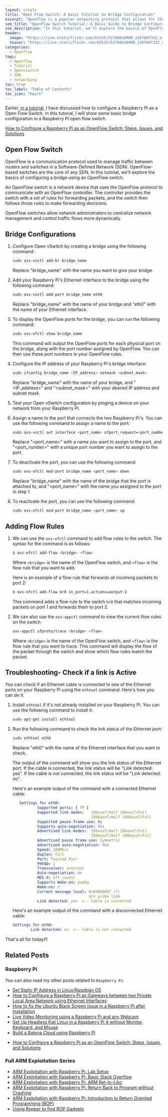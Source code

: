 ```yaml
---
layout: single
title: "Open Flow Switch: A basic Tutorial on Bridge Configuration"
excerpt: "OpenFlow is a popular networking protocol that allows for the centralized management and control of network devices such as switches and routers. With OpenFlow, network administrators can define and configure network policies to optimize performance, improve security, and increase network flexibility. This tutorial will provide a step-by-step guide to configuring an OpenFlow switch as a bridge, using the OpenFlow protocol to control network traffic and create a flexible software-defined network. This tutorial will surely provide with the knowledge and tools you need to get started with OpenFlow and build a robust and reliable network infrastructure."
seo_title: "OpenFlow Switch Tutorial: A Basic Guide to Bridge Configuration"
seo_description: "In this tutorial, we'll explore the basics of OpenFlow switches and provide a step-by-step guide to configuring a bridge using OpenFlow. From setting up the controller to configuring flow rules, you'll learn how to use OpenFlow to control network traffic and create a flexible and efficient network architecture."
header:
  image: "https://live.staticflickr.com/65535/52766618900_226fb0f322_o.png"
  teaser: "https://live.staticflickr.com/65535/52766618900_226fb0f322_o.png"
categories:
  - Openflow
tags:
  - Openflow
  - Tutorial
  - Openvswitch
  - SDN
  - networking
toc: true
toc_label: "Table of Contents"
toc_icon: "heart"
---
```


Earlier, [in a tutorial](https://shantoroy.com/openflow/how-to-configure-raspberry-pi-as-open-flow-switch/), I have discussed how to configure a Raspberry Pi as a Open Flow Switch. In this tutorial, I will show some basic bridge configuration in a Raspberry Pi open flow switch. 

[How to Configure a Raspberry Pi as an OpenFlow Switch: Steps, Issues, and Solutions](https://shantoroy.com/openflow/how-to-configure-raspberry-pi-as-open-flow-switch/)

## Open Flow Switch
OpenFlow is a communication protocol used to manage traffic between routers and switches in a Software-Defined Network (SDN). OpenFlow-based switches are the core of any SDN. In this tutorial, we'll explore the basics of configuring a bridge using an OpenFlow switch.

An OpenFlow switch is a network device that uses the OpenFlow protocol to communicate with an OpenFlow controller. The controller provides the switch with a set of rules for forwarding packets, and the switch then follows those rules to make forwarding decisions. 

OpenFlow switches allow network administrators to centralize network management and control traffic flows more dynamically.

## Bridge Configurations 
1.  Configure Open vSwitch by creating a bridge using the following command:
    
    ```bash
    sudo ovs-vsctl add-br bridge_name
    ``` 
    
    Replace "bridge_name" with the name you want to give your bridge.
    
2.  Add your Raspberry Pi's Ethernet interface to the bridge using the following command:

    ```bash
    sudo ovs-vsctl add-port bridge_name eth0
    ``` 
    
    Replace "bridge_name" with the name of your bridge and "eth0" with the name of your Ethernet interface.

3. To display the OpenFlow ports for the bridge, you can run the following command:

	```bash
	sudo ovs-ofctl show bridge_name
	``` 

	This command will output the OpenFlow ports for each physical port on the bridge, along with the port number assigned by OpenFlow. You can then use these port numbers in your OpenFlow rules.
    
3.  Configure the IP address of your Raspberry Pi's bridge interface:

    ```bash
    sudo ifconfig bridge_name <IP_address> netmask <subnet_mask>
    ``` 
    
    Replace "bridge_name" with the name of your bridge, and "<IP_address>" and "<subnet_mask>" with your desired IP address and subnet mask.
    
4.  Test your Open vSwitch configuration by pinging a device on your network from your Raspberry Pi.
5.  Assign a name to the port that connects the two Raspberry Pi's. You can use the following command to assign a name to the port:

    ```bash
    sudo ovs-vsctl set interface <port_name> ofport_request=<port_number>
    ``` 
    
    Replace "<port_name>" with a name you want to assign to the port, and "<port_number>" with a unique port number you want to assign to the port.
    
2.  To deactivate the port, you can use the following command:

    ```bash
    sudo ovs-ofctl mod-port bridge_name <port_name> down
    ``` 
    
    Replace "bridge_name" with the name of the bridge that the port is attached to, and "<port_name>" with the name you assigned to the port in step 1.
    
3.  To reactivate the port, you can use the following command:

    ```bash
    sudo ovs-ofctl mod-port bridge_name <port_name> up
    ```

## Adding Flow Rules
1.  We can use the `ovs-ofctl` command to add flow rules to the switch. The syntax for the command is as follows:

	```bash
	$ ovs-ofctl add-flow <bridge> <flow>
	``` 

	Where `<bridge>` is the name of the OpenFlow switch, and `<flow>` is the flow rule that you want to add.

	Here is an example of a flow rule that forwards all incoming packets to port 2:

	```bash
	$ ovs-ofctl add-flow br0 in_port=1,actions=output:2
	``` 

	This command adds a flow rule to the switch `br0` that matches incoming packets on port 1 and forwards them to port 2.

2.  We can also use the `ovs-appctl` command to view the current flow rules on the switch:

	```bash
	ovs-appctl ofproto/trace <bridge> <flow>
	``` 

	Where `<bridge>` is the name of the OpenFlow switch, and `<flow>` is the flow rule that you want to trace. This command will display the flow of the packet through the switch and show which flow rules match the packet.

## Troubleshooting- Check if a link is Active

You can check if an Ethernet cable is connected to one of the Ethernet ports on your Raspberry Pi using the `ethtool` command. Here's how you can do it:

1.  Install `ethtool` if it's not already installed on your Raspberry Pi. You can use the following command to install it:

    ```bash
    sudo apt-get install ethtool
    ``` 
    
2.  Run the following command to check the link status of the Ethernet port:

    ```bash
    sudo ethtool eth0
    ``` 
    
    Replace "eth0" with the name of the Ethernet interface that you want to check.
    
    The output of the command will show you the link status of the Ethernet port. If the cable is connected, the link status will be "Link detected: yes". If the cable is not connected, the link status will be "Link detected: no".
    
    Here's an example output of the command with a connected Ethernet cable:
	 ```yaml
	    Settings for eth0:
	            Supported ports: [ TP ]
	            Supported link modes:   10baseT/Half 10baseT/Full
	                                    100baseT/Half 100baseT/Full
	            Supported pause frame use: No
	            Supports auto-negotiation: Yes
	            Advertised link modes:  10baseT/Half 10baseT/Full
	                                    100baseT/Half 100baseT/Full
	            Advertised pause frame use: Symmetric
	            Advertised auto-negotiation: Yes
	            Speed: 100Mb/s
	            Duplex: Full
	            Port: Twisted Pair
	            PHYAD: 1
	            Transceiver: internal
	            Auto-negotiation: on
	            MDI-X: off (auto)
	            Supports Wake-on: pumbg
	            Wake-on: d
	            Current message level: 0x00000007 (7)
	                                   drv probe link
	            Link detected: yes  <-- Cable is connected
	   ```
    
    Here's an example output of the command with a disconnected Ethernet cable:
	```yaml
    Settings for eth0:
            Link detected: no  <-- Cable is not connected
    ```

That's all for today!!!

## Related Posts
### Raspberry Pi

You can also read my other posts related to `Raspberry Pi`:

* [Set Static IP Address in Linux/Raspbian OS](https://shantoroy.com/linux/set-static-hostname-linux-mac-windows-raspbian/)
* [How to Configure a Raspberry Pi as Gateways between two Private Local Area Network using Ethernet Interfaces](https://shantoroy.com/raspberry%20pi/how-to-configure-raspberry-pi-as-gateway/)
* [How to fix the Ubuntu Black Screen Issue in a Raspberry Pi after Installation](https://shantoroy.com/ubuntu/ubuntu-HDMI-black-screen-issue-in-raspberry-pi/)
* [Live Video Monitoring using a Raspberry Pi and any Webcam](https://shantoroy.com/raspberry%20pi/live-monitoring-using-raspberry-pi-and-any-webcam/)
* [Set Up Headless Kali Linux in a Raspberry Pi 4 without Monitor, Keyboard, and Mouse](https://shantoroy.com/security/install-kali-linux-in-raspberry-pi-4/)
* [Build a Balena Cloud using Raspberry Pi](https://shantoroy.com/raspberry%20pi/balenaOS-install-raspberry-pi-balenacloud/)
-   [How to Configure a Raspberry Pi as an OpenFlow Switch: Steps, Issues, and Solutions](https://shantoroy.com/openflow/how-to-configure-raspberry-pi-as-open-flow-switch/)

### Full ARM Exploitation Series
* [ARM Exploitation with Raspberry Pi: Lab Setup](https://shantoroy.com/security/ARM-exploitation-Raspberry-Pi-lab-setup/)
* [ARM Exploitation with Raspberry Pi: Basic Stack Overflow](https://shantoroy.com/security/ARM-exploitation-raspberry-pi-stack-overflow/)
* [ARM Exploitation with Raspberry Pi: ARM Ret-to-Libc](https://shantoroy.com/security/ret-to-libc-arm-exploitation-raspberry-pi/)
* [ARM Exploitation with Raspberry Pi: Return Back to Program without Crashing](https://shantoroy.com/security/avoid-segmentation-fault-return-from-shellcode/)
* [ARM Exploitation with Raspberry Pi: Introduction to Return Oriented Programming (ROP)](https://shantoroy.com/security/simple-rop-arm-exploitation-return-oriented-programming/)
* [Using Ropper to find ROP Gadgets](https://shantoroy.com/security/using-ropper-to-find-address-of-gadgets/)
<!--stackedit_data:
eyJoaXN0b3J5IjpbLTE1MDI2MjM3LDE3MzAwNTY5MzFdfQ==
-->